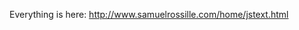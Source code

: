 Everything is here: <a href="http://www.samuelrossille.com/home/jstext.html">http://www.samuelrossille.com/home/jstext.html<a>
